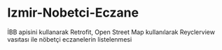 # Izmir-Nobetci-Eczane
İBB apisini kullanarak Retrofit, Open Street Map kullanılarak Reyclerview vasıtası ile nöbetçi eczanelerin listelenmesi
